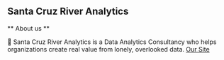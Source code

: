 ## Santa Cruz River Analytics

** About us **

🙋‍ Santa Cruz River Analytics is a Data Analytics Consultancy who helps organizations create real value from lonely, overlooked data.
[Our Site](https://scr-analytics.com)
